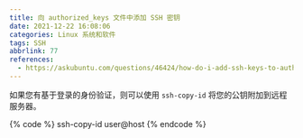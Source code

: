 ```yaml
---
title: 向 authorized_keys 文件中添加 SSH 密钥
date: 2021-12-22 16:08:06
categories: Linux 系统和软件
tags: SSH
abbrlink: 77
references:
  - https://askubuntu.com/questions/46424/how-do-i-add-ssh-keys-to-authorized-keys-file
---
```

如果您有基于登录的身份验证，则可以使用 `ssh-copy-id` 将您的公钥附加到远程服务器。 

{% code %}
ssh-copy-id user@host
{% endcode %}
